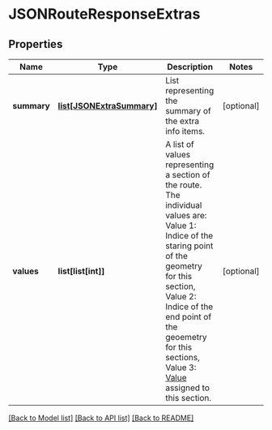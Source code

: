 # JSONRouteResponseExtras

## Properties
Name | Type | Description | Notes
------------ | ------------- | ------------- | -------------
**summary** | [**list[JSONExtraSummary]**](JSONExtraSummary.md) | List representing the summary of the extra info items. | [optional] 
**values** | **list[list[int]]** | A list of values representing a section of the route. The individual values are:  Value 1: Indice of the staring point of the geometry for this section, Value 2: Indice of the end point of the geoemetry for this sections, Value 3: [Value](https://GIScience.github.io/openrouteservice/documentation/extra-info/Extra-Info.html) assigned to this section. | [optional] 

[[Back to Model list]](../README.md#documentation_for_models) [[Back to API list]](../README.md#documentation_for_api_endpoints) [[Back to README]](../README.md)


